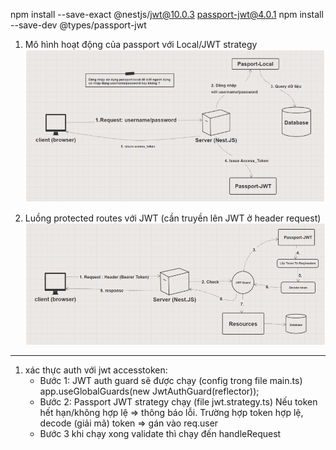 npm install --save-exact @nestjs/jwt@10.0.3 passport-jwt@4.0.1
npm install --save-dev @types/passport-jwt

1. Mô hình hoạt động của passport với Local/JWT strategy
   ![Alt text](image.png)

2. Luồng protected routes với JWT (cần truyền lên JWT ở header request)
   ![Alt text](image-1.png)

---

1. xác thực auth với jwt accesstoken:
   - Bước 1: JWT auth guard sẽ được chạy (config trong file main.ts)
     app.useGlobalGuards(new JwtAuthGuard(reflector));
   - Bước 2: Passport JWT strategy chạy (file jwt.strategy.ts)
     Nếu token hết hạn/không hợp lệ => thông báo lỗi.
     Trường hợp token hợp lệ, decode (giải mã) token => gán vào req.user
   - Bước 3 khi chạy xong validate thì chạy đến handleRequest
